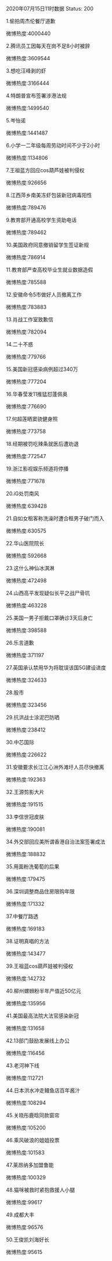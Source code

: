 2020年07月15日11时数据
Status: 200

1.偷拍周杰伦餐厅道歉

微博热度:4000440

2.腾讯员工因每天在岗不足8小时被辞

微博热度:3609544

3.想吃汪峰剥的虾

微博热度:3166444

4.特朗普宣布签署涉港法规

微博热度:1499540

5.岑怡诺

微博热度:1441487

6.小学一二年级每周劳动时间不少于2小时

微博热度:1134806

7.王祖蓝方回应cos葫芦娃被判侵权

微博热度:926656

8.江西萍乡南美冻虾包装新冠病毒阳性

微博热度:789476

9.教育部开通高校学生资助电话

微博热度:789462

10.美国政府同意撤销留学生签证新规

微博热度:786914

11.教育部严查高校毕业生就业数据造假

微博热度:785588

12.安徽命令5市做好人员撤离工作

微博热度:783883

13.肖战工作室致歉信

微博热度:782094

14.二十不惑

微博热度:779766

15.美国新冠感染病例超过340万

微博热度:777204

16.华春莹发11推猛怼蓬佩奥

微博热度:776690

17.何超莲晒窦骁健身照

微博热度:773758

18.经期被罚吃辣条就医后遭劝退

微博热度:772547

19.浙江影视娱乐频道将停播

微博热度:771678

20.iG处罚南风

微博热度:639428

21.自如女租客称洗澡时遭合租男子破门而入

微博热度:630575

22.华山医院院长

微博热度:592668

23.这什么神仙冰淇淋

微博热度:472498

24.山西高平发现疑似长平之战尸骨坑

微博热度:463228

25.美国一男子拒戴口罩确诊3天后身亡

微博热度:398588

26.乐言道歉

微博热度:371197

27.英国承认禁用华为将耽误该国5G建设进度

微博热度:324633

28.股市

微博热度:323456

29.抗洪战士涂泥巴防晒

微博热度:238412

30.中芯国际

微博热度:226622

31.安徽要求长江江心洲外滩圩人员尽快撤离

微博热度:192363

32.王源剪影大片

微博热度:191515

33.李信世冠皮肤

微博热度:190081

34.外交部回应美所谓香港自治法案签署成法

微博热度:188832

35.用面粉洗葡萄的后果

微博热度:179475

36.深圳调整商品住房限购年限

微博热度:171332

37.中餐厅路透

微博热度:169183

38.证明真唱的方法

微博热度:143477

39.王祖蓝cos葫芦娃被判侵权

微博热度:142732

40.柳州螺蛳粉半年产值近50亿元

微博热度:135956

41.美国最高法院大法官感染新冠

微博热度:131658

42.13部门鼓励发展线上办公

微博热度:116456

43.老河神下线

微博热度:112721

44.日本洪水冲走鳗鱼店百年酱汁

微博热度:108294

45.关晓彤鹿晗同款窗帘

微博热度:105200

46.乘风破浪的姐姐投票

微博热度:101583

47.莱昂纳多加盟鲁能

微博热度:100329

48.猫咪被救时紧抱救援人小腿

微博热度:99617

49.成都大丰

微博热度:96576

50.王俊凯刘海好长

微博热度:95615

